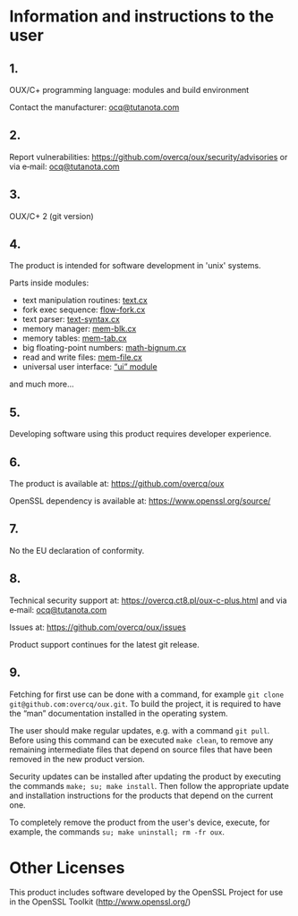 # Information and instructions to the user

## 1.

OUX/C+ programming language: modules and build environment

Contact the manufacturer: ocq@tutanota.com

## 2.

Report vulnerabilities: https://github.com/overcq/oux/security/advisories or via e‐mail: ocq@tutanota.com

## 3.

OUX/C+ 2 (git version)

## 4.

The product is intended for software development in 'unix' systems.

Parts inside modules:

* text manipulation routines: [text.cx](https://github.com/overcq/oux/tree/main/module/base/text.cx)
* fork exec sequence: [flow-fork.cx](https://github.com/overcq/oux/tree/main/module/base/flow-fork.cx)
* text parser: [text-syntax.cx](https://github.com/overcq/oux/blob/main/module/base/text-syntax.cx)
* memory manager: [mem-blk.cx](https://github.com/overcq/oux/tree/main/module/base/mem-blk.cx)
* memory tables: [mem-tab.cx](https://github.com/overcq/oux/tree/main/module/base/mem-tab.cx)
* big floating-point numbers: [math-bignum.cx](https://github.com/overcq/oux/tree/main/module/base/math-bignum.cx)
* read and write files: [mem-file.cx](https://github.com/overcq/oux/tree/main/module/base/mem-file.cx)
* universal user interface: [“ui” module](https://github.com/overcq/oux/tree/main/module/ui)

and much more...

## 5.

Developing software using this product requires developer experience.

## 6.

The product is available at: https://github.com/overcq/oux

OpenSSL dependency is available at: https://www.openssl.org/source/

## 7.

No the EU declaration of conformity.

## 8.

Technical security support at: https://overcq.ct8.pl/oux-c-plus.html and via e‐mail: ocq@tutanota.com

Issues at: https://github.com/overcq/oux/issues

Product support continues for the latest git release.

## 9.

Fetching for first use can be done with a command, for example `git clone git@github.com:overcq/oux.git`.
To build the project, it is required to have the “man” documentation installed in the operating system.

The user should make regular updates, e.g. with a command `git pull`.
Before using this command can be executed `make clean`, to remove any remaining intermediate files that depend on source files that have been removed in the new product version.

Security updates can be installed after updating the product by executing the commands `make; su; make install`. Then follow the appropriate update and installation instructions for the products that depend on the current one.

To completely remove the product from the user's device, execute, for example, the commands `su; make uninstall; rm -fr oux`.

# Other Licenses

This product includes software developed by the OpenSSL Project for use in the OpenSSL Toolkit (http://www.openssl.org/)
